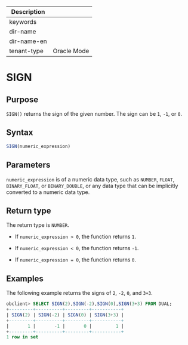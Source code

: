 | Description   |                 |
|---------------|-----------------|
| keywords      |                 |
| dir-name      |                 |
| dir-name-en   |                 |
| tenant-type   | Oracle Mode     |

# SIGN

## Purpose

`SIGN()` returns the sign of the given number. The sign can be `1`, `-1`, or `0`.

## Syntax

```sql
SIGN(numeric_expression)
```

## Parameters

`numeric_expression` is of a numeric data type, such as `NUMBER`, `FLOAT`, `BINARY_FLOAT`, or `BINARY_DOUBLE`, or any data type that can be implicitly converted to a numeric data type.

## Return type

The return type is `NUMBER`.

* If `numeric_expression > 0`, the function returns `1`.

* If `numeric_expression < 0`, the function returns `-1`.

* If `numeric_expression = 0`, the function returns `0`.

## Examples

The following example returns the signs of `2`, `-2`, `0`, and `3+3`.

```sql
obclient> SELECT SIGN(2),SIGN(-2),SIGN(0),SIGN(3+3) FROM DUAL;
+---------+----------+---------+-----------+
| SIGN(2) | SIGN(-2) | SIGN(0) | SIGN(3+3) |
+---------+----------+---------+-----------+
|       1 |       -1 |       0 |         1 |
+---------+----------+---------+-----------+
1 row in set
```
